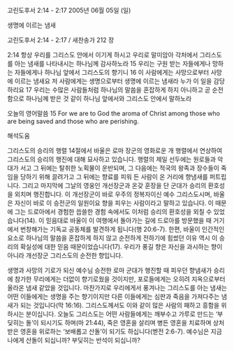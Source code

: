 고린도후서 2:14 - 2:17 
2005년 06월 05일 (일)

생명에 이르는 냄새



고린도후서 2:14 - 2:17 / 새찬송가 212 장


2:14 항상 우리를 그리스도 안에서 이기게 하시고 우리로 말미암아 각처에서 그리스도를 아는 냄새를 나타내시는 하나님께 감사하노라 15 우리는 구원 받는 자들에게나 망하는 자들에게나 하나님 앞에서 그리스도의 향기니 16 이 사람에게는 사망으로부터 사망에 이르는 냄새요 저 사람에게는 생명으로부터 생명에 이르는 냄새라 누가 이 일을 감당하리요 17 우리는 수많은 사람들처럼 하나님의 말씀을 혼잡하게 하지 아니하고 곧 순전함으로 하나님께 받은 것 같이 하나님 앞에서와 그리스도 안에서 말하노라 

오늘의 영어말씀 
15 For we are to God the aroma of Christ among those who are being saved and those who are perishing.

해석도움





그리스도의 승리의 행렬 
14절에서 바울은 로마 장군의 영화로운 개 행렬에서 연상하여 그리스도의 승리의 행진에 대해 묘사하고 있습니다. 행렬의 제일 선두에는 원로들과 악대가 서고 그 뒤에는 탈취한 노획물이 운반되며, 그 다음에는 적국의 왕족과 장수들이 죽임을 당하기 위해 끌려가고 그 뒤에는 향료를 피워 든 사람이 온 거리에 향냄새를 퍼트립니다. 그리고 마지막에 그날의 영웅인 개선장군과 온갖 훈장을 단 군대가 승리의 환호성을 외치며 행진합니다. 이 개선장군이 바로 우주의 정복자이신 예수 그리스도시며, 바울은 자신이 바로 이 승전군의 일원이요 향을 피우는 사람이라고 말하고 있습니다. 이 때문에 그는 드로아에서 경험한 씁쓸한 경험 속에서도 이처럼 승리의 환호성을 외칠 수 있었습니다(14). 이 믿음대로 바울이 이 여행에서 돌아가는 길에 드로아를 방문했을 때 거기에서 번창해가는 기독교 공동체를 발견하게 됩니다(행 20:6-7). 한편, 바울이 인간적인 요소로 하나님의 말씀을 혼잡하게 하지 않고 순전하게 전하기에 힘썼던 이유 역시 이 승리의 확실성에 대한 믿음 때문이었습니다(17). 우리가 풍길 향은 자신을 과시하는 향이 아니라 개선장군 그리스도의 순전한 향입니다. 

생명과 사망의 기로가 되신 예수님 
승전한 로마 군대가 행진할 때 피우던 향냄새가 승리에 참가한 무리에게는 더없이 향기로웠을 것이지만, 포로들에게는 오히려 지옥으로부터 올라온 냄새 같았을 것입니다. 마찬가지로 우리에게서 풍겨나는 그리스도를 아는 냄새는 어떤 이들에게는 생명을 주는 향기이지만 다른 이들에게는 심판과 죽음을 가져다주는 냄새가 되는 것입니다(막 16:16). 그리스도께서도 이와 같이 많은 사람의 패하고 흥함을 위하시는 분이십니다. 오늘도 그리스도는 어떤 사람들에게는 깨부수고 가루로 만드는 ‘부딪히는 돌’이 되시기도 하며(마 21:44), 죽은 영혼을 살리며 병든 영혼을 치료하며 상처받은 영혼을 위로하는 ‘보배롭고 산돌’이 되기도 하십니다(벧전 2:6-7). 예수님은 지금 나에게 산돌이 되십니까? 부딪히는 반석이 되십니까?